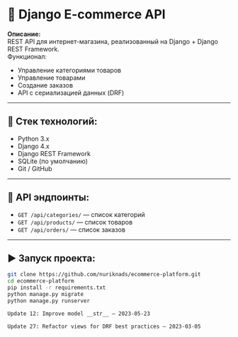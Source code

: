 # 🛒 Django E-commerce API

**Описание:**  
REST API для интернет-магазина, реализованный на Django + Django REST Framework.  
Функционал:
- Управление категориями товаров
- Управление товарами
- Создание заказов
- API с сериализацией данных (DRF)

---

## 🚀 Стек технологий:
- Python 3.x
- Django 4.x
- Django REST Framework
- SQLite (по умолчанию)
- Git / GitHub

---

## 🔗 API эндпоинты:
- `GET /api/categories/` — список категорий
- `GET /api/products/` — список товаров
- `GET /api/orders/` — список заказов

---

## ▶ Запуск проекта:
```bash
git clone https://github.com/nuriknads/ecommerce-platform.git
cd ecommerce-platform
pip install -r requirements.txt
python manage.py migrate
python manage.py runserver

Update 12: Improve model __str__ — 2023-05-23

Update 27: Refactor views for DRF best practices — 2023-03-05
